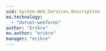 ```yaml
---
uid: System.Web.Services.Description
ms.technology: 
  - "dotnet-webforms"
author: "Erikre"
ms.author: "erikre"
manager: "erikre"
---
```

